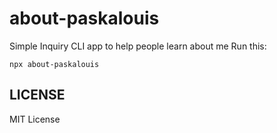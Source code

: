 # about-paskalouis
Simple Inquiry CLI app to help people learn about me 
Run this:
```
npx about-paskalouis
```

## LICENSE
MIT License